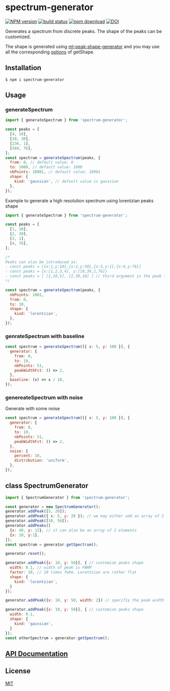 # spectrum-generator

[![NPM version][npm-image]][npm-url]
[![build status][ci-image]][ci-url]
[![npm download][download-image]][download-url]
[![DOI](https://zenodo.org/badge/DOI/10.5281/zenodo.5172776.svg)](https://doi.org/10.5281/zenodo.5172776)

Generates a spectrum from discrete peaks. The shape of the peaks can be customized.

The shape is generated using [ml-peak-shape-generator](https://github.com/mljs/peak-shape-generator) and you may use all the corresponding [options](https://mljs.github.io/peak-shape-generator/#getshape) of getShape.

## Installation

`$ npm i spectrum-generator`

## Usage

### generateSpectrum

```js
import { generateSpectrum } from 'spectrum-generator';

const peaks = [
  [4, 10],
  [20, 30],
  [236, 1],
  [569, 76],
];
const spectrum = generateSpectrum(peaks, {
  from: 0, // default value: 0
  to: 1000, // default value: 1000
  nbPoints: 10001, // default value: 10001
  shape: {
    kind: 'gaussian', // default value is gaussian
  },
});
```

Example to generate a high resolution spectrum using lorentzian peaks shape

```js
import { generateSpectrum } from 'spectrum-generator';

const peaks = [
  [1, 10],
  [2, 30],
  [3, 1],
  [4, 76],
];

/*
Peaks can also be introduced as:
- const peaks = [{x:1,y:10},{x:2,y:30},{x:3,y:1},{x:4,y:76}]
- const peaks = {x:[1,2,3,4], y:[10,30,1,76]}
- const peaks = [ [1,10,5], [2,30,10] ] // third argument is the peak fwhm
*/

const spectrum = generateSpectrum(peaks, {
  nbPoints: 1001,
  from: 0,
  to: 10,
  shape: {
    kind: 'lorentzian',
  },
});
```

### genrateSpectrum with baseline

```js
const spectrum = generateSpectrum([{ x: 5, y: 100 }], {
  generator: {
    from: 0,
    to: 10,
    nbPoints: 51,
    peakWidthFct: () => 2,
  },
  baseline: (x) => x / 10,
});
```

### genereateSpectrum with noise

Generate with some noise

```js
const spectrum = generateSpectrum([{ x: 5, y: 100 }], {
  generator: {
    from: 0,
    to: 10,
    nbPoints: 51,
    peakWidthFct: () => 2,
  },
  noise: {
    percent: 10,
    distribution: 'uniform',
  },
});
```

## class SpectrumGenerator

```js
import { SpectrumGenerator } from 'spectrum-generator';

const generator = new SpectrumGenerator();
generator.addPeak([5, 20]);
generator.addPeak({ x: 5, y: 20 }); // we may either add an array of 2 elements or an object with x,y values
generator.addPeak([30, 56]);
generator.addPeaks([
  {x: 40, y: 12}, // it can also be an array of 2 elements
  {x: 10, y:1},
]);
const spectrum = generator.getSpectrum();

generator.reset();

generator.addPeak({x: 10, y: 50}], { // customize peaks shape
  width: 0.1, // width of peak is FWHM
  factor: 10, // 10 times fwhm. Lorentzian are rather flat
  shape: {
    kind: 'lorentzian',
  }
});

generator.addPeak({x: 10, y: 50, width: 2}) // specifiy the peak width. This is the peak width half height (FWHM)

generator.addPeak({x: 10, y: 50}], { // customize peaks shape
  width: 0.1,
  shape: {
    kind: 'gaussian',
  }
});
const otherSpectrum = generator.getSpectrum();
```

## [API Documentation](https://cheminfo.github.io/spectrum-generator/)

## License

[MIT](./LICENSE)

[npm-image]: https://img.shields.io/npm/v/spectrum-generator.svg
[npm-url]: https://www.npmjs.com/package/spectrum-generator
[ci-image]: https://github.com/cheminfo/spectrum-generator/workflows/Node.js%20CI/badge.svg?branch=main
[ci-url]: https://github.com/cheminfo/spectrum-generator/actions?query=workflow%3A%22Node.js+CI%22
[download-image]: https://img.shields.io/npm/dm/spectrum-generator.svg
[download-url]: https://www.npmjs.com/package/spectrum-generator

```

```
